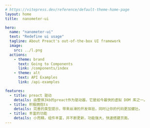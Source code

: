 ```yaml
---
# https://vitepress.dev/reference/default-theme-home-page
layout: home
title:  nanometer-ui

hero:
  name: "nanometer-ui"
  text: "Redefine ui usage"
  tagline: About Preact's out-of-the-box UI framework
  image:
    src: ../l.png
  actions:
    - theme: brand
      text: Going to Components
      link: /components/index
    - theme: alt
      text: API Examples
      link: /api-examples

features:
  - title: preact 驱动
    details: 由整体3kb的preact作为驱动器，它是如今最快的虚拟 DOM 库之一。
  - title: 积极拥抱ts
    details: 完善的类型提示，带来丝滑的开发体验，同时让你的代码更加健壮。
  - title: 丰富的功能
    details: 小而精，组件丰富，并不断更新，功能强大，快速搭建页面。
---
```


<style>
:root {
   --vp-home-hero-name-color: transparent;
  --vp-home-hero-name-background: -webkit-linear-gradient(120deg, #bd34fe, #41d1ff);
  --vp-home-hero-image-background-image:linear-gradient(-45deg, #9F62FF 50%, #47caff 50%);
  --vp-home-hero-image-filter:blur(56px);
}

</style>
